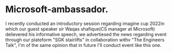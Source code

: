 # Microsoft-ambassador.
I recently conducted an introductory session regarding imagine cup 2022in which our guest speaker sir Waqas shafique(CS manager at Microsoft) delievered his informative speech, we advertiesed the news regarding event through our plateform "SGK stairlifts" in collaboration withv "The Engineers Talk", I'm of the same opinion that in future I'll conduct event like this one.
